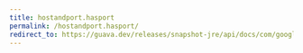 ```yaml
---
title: hostandport.hasport
permalink: /hostandport.hasport/
redirect_to: https://guava.dev/releases/snapshot-jre/api/docs/com/google/common/net/HostAndPort.html#hasPort--
---
```

